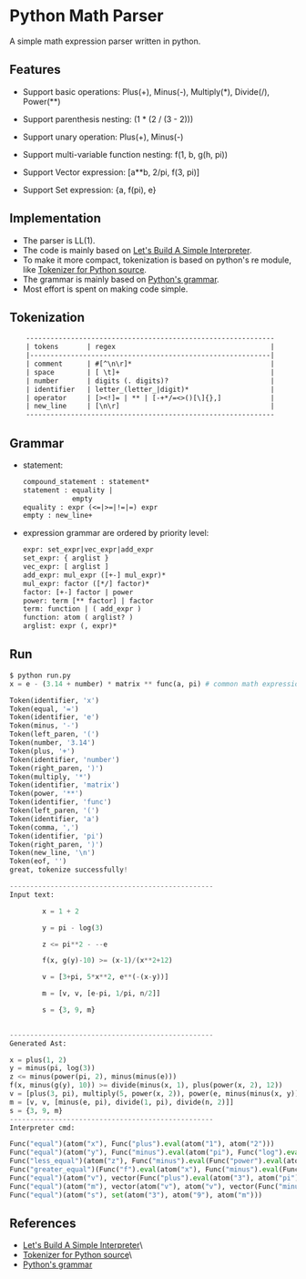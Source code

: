 # Python Math Parser

A simple math expression parser written in python.

## Features

- Support basic operations: Plus(+), Minus(-), Multiply(\*), Divide(/), Power(\*\*)

- Support parenthesis nesting: (1 * (2 / (3 - 2)))

- Support unary operation: Plus(+), Minus(-)

- Support multi-variable function nesting: f(1, b, g(h, pi))

- Support Vector expression: [a\*\*b, 2/pi, f(3, pi)]

- Support Set expression: {a, f(pi), e}

## Implementation

- The parser is LL(1).
- The code is mainly based on [Let's Build A Simple Interpreter](https://github.com/rspivak/lsbasi/blob/master/part17/spi.py).
- To make it more compact, tokenization is based on python's re module, like [Tokenizer for Python source](https://docs.python.org/3/library/tokenize.html).
- The grammar is mainly based on [Python's grammar](https://docs.python.org/3/reference/grammar.html).
- Most effort is spent on making code simple.

## Tokenization
```txt
    -------------------------------------------------------------
    | tokens       | regex                                      |
    |-----------------------------------------------------------|
    | comment      | #[^\n\r]*                                  |
    | space        | [ \t]+                                     |
    | number       | digits (. digits)?                         |
    | identifier   | letter_(letter_|digit)*                    |
    | operator     | [><!]= | ** | [-+*/=<>()[\]{},]            |
    | new_line     | [\n\r]                                     |
    -------------------------------------------------------------
```

## Grammar

- statement:
    ```txt
    compound_statement : statement*
    statement : equality |
                empty 
    equality : expr (<=|>=|!=|=) expr
    empty : new_line+
    ```
- expression grammar are ordered by priority level:
    ```txt
    expr: set_expr|vec_expr|add_expr
    set_expr: { arglist }
    vec_expr: [ arglist ]
    add_expr: mul_expr ([+-] mul_expr)*
    mul_expr: factor ([*/] factor)*
    factor: [+-] factor | power
    power: term [** factor] | factor
    term: function | ( add_expr ) 
    function: atom ( arglist? )    
    arglist: expr (, expr)*    
    ```

## Run
```python
$ python run.py 
x = e - (3.14 + number) * matrix ** func(a, pi) # common math expression

Token(identifier, 'x')
Token(equal, '=')
Token(identifier, 'e')
Token(minus, '-')
Token(left_paren, '(')
Token(number, '3.14')
Token(plus, '+')
Token(identifier, 'number')
Token(right_paren, ')')
Token(multiply, '*')
Token(identifier, 'matrix')
Token(power, '**')
Token(identifier, 'func')
Token(left_paren, '(')
Token(identifier, 'a')
Token(comma, ',')
Token(identifier, 'pi')
Token(right_paren, ')')
Token(new_line, '\n')
Token(eof, '')
great, tokenize successfully!

--------------------------------------------------
Input text: 

        x = 1 + 2

        y = pi - log(3)

        z <= pi**2 - --e

        f(x, g(y)-10) >= (x-1)/(x**2+12)

        v = [3+pi, 5*x**2, e**(-(x-y))]

        m = [v, v, [e-pi, 1/pi, n/2]]

        s = {3, 9, m}

    
--------------------------------------------------
Generated Ast: 

x = plus(1, 2)
y = minus(pi, log(3))
z <= minus(power(pi, 2), minus(minus(e)))
f(x, minus(g(y), 10)) >= divide(minus(x, 1), plus(power(x, 2), 12))
v = [plus(3, pi), multiply(5, power(x, 2)), power(e, minus(minus(x, y)))]
m = [v, v, [minus(e, pi), divide(1, pi), divide(n, 2)]]
s = {3, 9, m}
--------------------------------------------------
Interpreter cmd: 

Func("equal")(atom("x"), Func("plus").eval(atom("1"), atom("2")))
Func("equal")(atom("y"), Func("minus").eval(atom("pi"), Func("log").eval(atom("3"))))
Func("less_equal")(atom("z"), Func("minus").eval(Func("power").eval(atom("pi"), atom("2")), Func("minus").eval(Func("minus").eval(atom("e")))))
Func("greater_equal")(Func("f").eval(atom("x"), Func("minus").eval(Func("g").eval(atom("y")), atom("10"))), Func("divide").eval(Func("minus").eval(atom("x"), atom("1")), Func("plus").eval(Func("power").eval(atom("x"), atom("2")), atom("12"))))
Func("equal")(atom("v"), vector(Func("plus").eval(atom("3"), atom("pi")), Func("multiply").eval(atom("5"), Func("power").eval(atom("x"), atom("2"))), Func("power").eval(atom("e"), Func("minus").eval(Func("minus").eval(atom("x"), atom("y"))))))
Func("equal")(atom("m"), vector(atom("v"), atom("v"), vector(Func("minus").eval(atom("e"), atom("pi")), Func("divide").eval(atom("1"), atom("pi")), Func("divide").eval(atom("n"), atom("2")))))
Func("equal")(atom("s"), set(atom("3"), atom("9"), atom("m")))
```

## References
- [Let's Build A Simple Interpreter](https://github.com/rspivak/lsbasi/blob/master/part17/spi.py)\
- [Tokenizer for Python source](https://docs.python.org/3/library/tokenize.html)\
- [Python's grammar](https://docs.python.org/3/reference/grammar.html)

